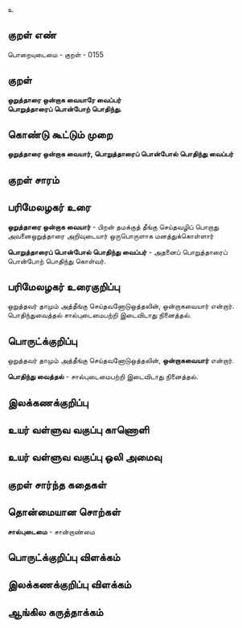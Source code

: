 உ

## குறள் எண் 

பொறையுடைமை - குறள் - 0155  

## குறள் 

**ஒறுத்தாரை ஒன்றாக வையாரே வைப்பர்  
பொறுத்தாரைப் பொன்போற் பொதிந்து.** 

## கொண்டு கூட்டும் முறை

**ஒறுத்தாரை ஒன்றாக வையார், பொறுத்தாரைப் பொன்போல் பொதிந்து வைப்பர்**

## குறள் சாரம் 


## பரிமேலழகர் உரை

**ஒறுத்தாரை ஒன்றாக வையார்** - பிறன் தமக்குத் தீங்கு செய்தவழிப் பொறாது அவனைஒறுத்தாரை அறிவுடையார் ஒருபொருளாக மனத்துக்கொள்ளார்  

**பொறுத்தாரைப் பொன்போல் பொதிந்து வைப்பர்** - அதனைப் பொறுத்தாரைப் பொன்போற் பொதிந்து கொள்வர்.

## பரிமேலழகர் உரைகுறிப்பு   

ஒறுத்தவர் தாமும் அத்தீங்கு செய்தவனோடுஒத்தலின், ஒன்றாகவையார் என்றார்.  
பொதிந்துவைத்தல் சால்புடைமைபற்றி இடைவிடாது நினைத்தல்.   

## பொருட்க்குறிப்பு 

ஒறுத்தவர் தாமும் அத்தீங்கு செய்தவனோடுஒத்தலின், **ஒன்றாகவையார்** என்றார். 

**பொதிந்து வைத்தல்** - சால்புடைமைபற்றி இடைவிடாது நினைத்தல்.    

## இலக்கணக்குறிப்பு  


## உயர் வள்ளுவ வகுப்பு காணொளி


## உயர் வள்ளுவ வகுப்பு ஒலி அமைவு 

 
## குறள் சார்ந்த கதைகள் 


## தொன்மையான சொற்கள்

**சால்புடைமை** - சான்றாண்மை  

## பொருட்க்குறிப்பு விளக்கம்


## இலக்கணக்குறிப்பு விளக்கம்


## ஆங்கில கருத்தாக்கம் 


